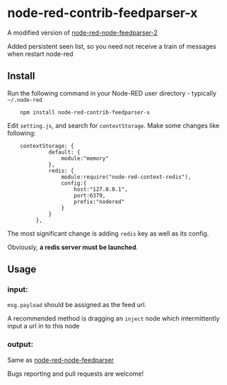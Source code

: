 node-red-contrib-feedparser-x
========================

A modified version of [node-red-node-feedparser-2](https://github.com/rayps/node-red-contrib-feedparser-2) 

Added persistent seen list, so you need not receive a train of messages when restart node-red



Install
-------

Run the following command in your Node-RED user directory - typically `~/.node-red`

        npm install node-red-contrib-feedparser-x
        
Edit `setting.js`, and search for `contextStorage`. Make some changes like following:

        contextStorage: {
                 default: {
                     module:"memory"
                 },
                 redis: {
                     module:require("node-red-context-redis"),
                     config:{
                         host:"127.0.0.1",
                         port:6379,
                         prefix:"nodered"
                     }
                 }
             },

The most significant change is adding `redis` key as well as its config. 

Obviously, **a redis server must be launched**.

Usage
-----

### input:
`msg.payload` should be assigned as the feed url. 

A recommended method is dragging an `inject` node which intermittently input a url in to this node
 

### output:
Same as  [node-red-node-feedparser](https://flows.nodered.org/node/node-red-node-feedparser)

Bugs reporting and pull requests are welcome!
